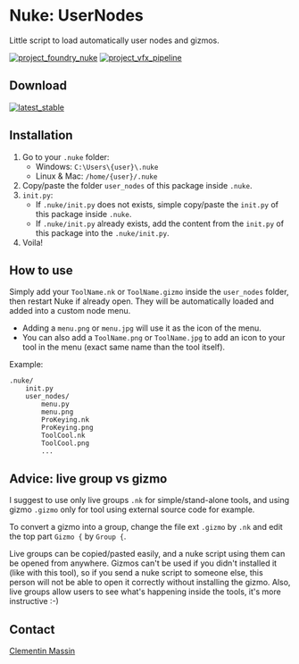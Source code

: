# Nuke: UserNodes
Little script to load automatically user nodes and gizmos.

[![project_foundry_nuke](https://img.shields.io/badge/my%20category-foundry--nuke-orange?style=flat-square)](https://github.com/ClementinM?tab=repositories&q=%23foundry-nuke&type=&language=)
[![project_vfx_pipeline](https://img.shields.io/badge/my%20category-vfx--pipeline-brightgreen?style=flat-square)](https://github.com/ClementinM?tab=repositories&q=%23vfx-pipeline&type=&language=)

Download
-
[![latest_stable](https://img.shields.io/github/v/release/ClementinM/NukeUserNodes?label=latest%20release&style=flat-square)](https://github.com/ClementinM/NukeUserNodes/releases/latest)

Installation
-
1. Go to your `.nuke` folder:
    * Windows: `C:\Users\{user}\.nuke`
    * Linux & Mac: `/home/{user}/.nuke`
2. Copy/paste the folder `user_nodes` of this package inside `.nuke`.
4. `init.py`:
    * If `.nuke/init.py` does not exists, simple copy/paste the `init.py` of this package inside `.nuke`.
    * If `.nuke/init.py` already exists, add the content from the `init.py` of this package into the `.nuke/init.py`.
5. Voila!

How to use
-
Simply add your `ToolName.nk` or `ToolName.gizmo` inside the `user_nodes` folder, then restart Nuke if already open.
They will be automatically loaded and added into a custom node menu.

* Adding a `menu.png` or `menu.jpg` will use it as the icon of the menu.
* You can also add a `ToolName.png` or `ToolName.jpg` to add an icon to your tool in the menu (exact same name than the tool itself).

Example:
```
.nuke/
    init.py
    user_nodes/
        menu.py
        menu.png
        ProKeying.nk
        ProKeying.png
        ToolCool.nk
        ToolCool.png
        ...
```

Advice: live group vs gizmo
-
I suggest to use only live groups `.nk` for simple/stand-alone tools, and using gizmo `.gizmo` only for tool using external source code for example.

To convert a gizmo into a group, change the file ext `.gizmo` by `.nk` and edit the top part `Gizmo {` by `Group {`.

Live groups can be copied/pasted easily, and a nuke script using them can be opened from anywhere. Gizmos can't be used if you didn't installed it (like with this tool), so if you send a nuke script to someone else, this person will not be able to open it correctly without installing the gizmo.
Also, live groups allow users to see what's happening inside the tools, it's more instructive :-)

Contact
-
[Clementin Massin](https://www.linkedin.com/in/clementinmassin)
